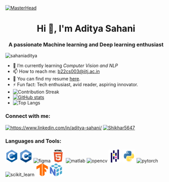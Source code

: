 [![MasterHead](https://user-images.githubusercontent.com/74038190/241765440-80728820-e06b-4f96-9c9e-9df46f0cc0a5.gif)](https://sahaniaditya.io)
<h1 align="center">Hi 👋, I'm Aditya Sahani</h1>
<h3 align="center">A passionate Machine learning and Deep learning enthusiast</h3>

<p align="left"> <img src="https://komarev.com/ghpvc/?username=sahaniaditya&label=Profile%20views&color=0e75b6&style=flat" alt="sahaniaditya" /> </p>


- 🌱 I’m currently learning *Computer Vision and NLP*
- 📫 How to reach me: [b22cs003@iitj.ac.in](mailto:b22cs003@iitj.ac.in)
- 📄 You can find my resume [here](https://drive.google.com/file/d/1gihxHC9SC7g6PNtGpvX0OupGQYcuQRpJ/view?usp=sharing).
- ⚡ Fun fact: Tech enthusiast, avid reader,  aspiring innovator.
- ![Contribution Streak](https://github-readme-streak-stats.herokuapp.com/?user=sahaniaditya&theme=dark)
- [![GitHub stats](https://github-readme-stats.vercel.app/api?username=sahaniaditya)](https://github.com/sahaniaditya/github-readme-stats)
- ![Top Langs](https://github-readme-stats.vercel.app/api/top-langs/?username=sahaniaditya&layout=compact)


<h3 align="left">Connect with me:</h3>
<p align="left">
  <a href="https://www.linkedin.com/in/aditya-sahani/" target="_blank"><img align="center" src="https://raw.githubusercontent.com/rahuldkjain/github-profile-readme-generator/master/src/images/icons/Social/linked-in-alt.svg" alt="https://www.linkedin.com/in/aditya-sahani/" height="30" width="40" /></a>
  <a href="https://leetcode.com/sahaniaditya/" target="_blank"><img align="center" src="https://raw.githubusercontent.com/rahuldkjain/github-profile-readme-generator/master/src/images/icons/Social/leet-code.svg" alt="Shikhar5647" height="30" width="40" /></a>
</p>

<h3 align="left">Languages and Tools:</h3>
<p align="left">
  <img src="https://raw.githubusercontent.com/devicons/devicon/master/icons/c/c-original.svg" alt="c" width="40" height="40"/>
  <img src="https://raw.githubusercontent.com/devicons/devicon/master/icons/cplusplus/cplusplus-original.svg" alt="cplusplus" width="40" height="40"/>
  <img src="https://www.vectorlogo.zone/logos/figma/figma-icon.svg" alt="figma" width="40" height="40"/>
  <img src="https://raw.githubusercontent.com/devicons/devicon/master/icons/html5/html5-original-wordmark.svg" alt="html5" width="40" height="40"/>
  <img src="https://upload.wikimedia.org/wikipedia/commons/2/21/Matlab_Logo.png" alt="matlab" width="40" height="40"/>
  <img src="https://www.vectorlogo.zone/logos/opencv/opencv-icon.svg" alt="opencv" width="40" height="40"/>
  <img src="https://raw.githubusercontent.com/devicons/devicon/2ae2a900d2f041da66e950e4d48052658d850630/icons/pandas/pandas-original.svg" alt="pandas" width="40" height="40"/>
  <img src="https://raw.githubusercontent.com/devicons/devicon/master/icons/python/python-original.svg" alt="python" width="40" height="40"/>
  <img src="https://www.vectorlogo.zone/logos/pytorch/pytorch-icon.svg" alt="pytorch" width="40" height="40"/>
  <img src="https://upload.wikimedia.org/wikipedia/commons/0/05/Scikit_learn_logo_small.svg" alt="scikit_learn" width="40" height="40"/>
  <img src="https://raw.githubusercontent.com/devicons/devicon/master/icons/tensorflow/tensorflow-original.svg" alt="tensorflow" width="40" height="40"/>
  <img src="https://raw.githubusercontent.com/devicons/devicon/master/icons/numpy/numpy-original.svg" alt="numpy" width="40" height="40"/>
